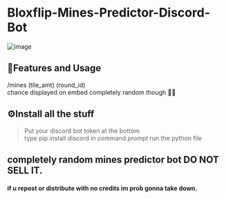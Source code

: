 # Bloxflip-Mines-Predictor-Discord-Bot

![image](https://cdn.discordapp.com/attachments/921863114503368754/1199335993359212644/FE86F0ED-E52B-47EE-8835-F6E583B36287.jpg?ex=65c22baf&is=65afb6af&hm=b5d324457381a3c1f191191254342f24c9417012f8b769c1a518ac4d5ec47c60&)

## 📝Features and Usage
/mines (tile_amt) (round_id)\
chance displayed on embed completely random though 🤷‍♂️

## ⚙️Install all the stuff
> Put your discord bot token at the bottom\
> type   pip install discord  in command prompt
> run the python file


## completely random mines predictor bot DO NOT SELL IT.
#### if u repost or distribute with no credits im prob gonna take down.

